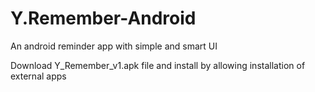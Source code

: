 # Y.Remember-Android
An android reminder app with simple and smart UI 

Download Y_Remember_v1.apk file and install by allowing installation of external apps
